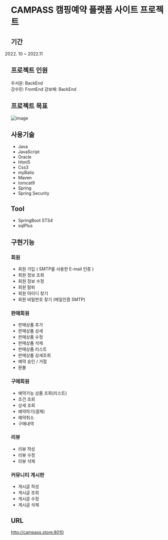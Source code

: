 
# CAMPASS 캠핑예약 플랫폼 사이트 프로젝트

## 기간
  2022. 10 ~ 2022.11
## 프로젝트 인원 
우서윤: BackEnd  
강수민: FrontEnd
강보배: BackEnd

## 프로젝트 목표

![image](https://github.com/www90kr/CAMPASS2024_STS4/assets/118443929/692b792f-d367-429e-a809-f860f2b4d316)


## 사용기술
  - Java
  - JavaScript
  - Oracle
  - Html5
  - Css3
  - myBatis
  - Maven
  - tomcat9
  - Spring 
  - Spring Security
## Tool
  - SpringBoot STS4
  - sqlPlus
## 구현기능
  ### 회원 
  - 회원 가입 ( SMTP를 사용한 E-mail 인증 )
  - 회원 정보 조회
  - 회원 정보 수정
  - 회원 탈퇴
  - 회원 아이디 찾기
  - 회원 비밀번호 찾기 (메일인증 SMTP)

  ### 판매회원
  - 판매상품 추가
  - 판매상품 상세
  - 판매상품 수정
  - 판매상품 삭제
  - 판매상품 리스트
  - 판매상품 상세조회
  - 예약 승인 / 거절
  - 환불

  ### 구매회원
  - 예약가능 상품 조회(리스트)
  - 조건 조회
  - 상세 조회
  - 예약하기(결제)
  - 예약취소
  - 구매내역
    
  ### 리뷰
  - 리뷰 작성
  - 리뷰 수정
  - 리뷰 삭제

  ### 커뮤니티 게시판
  - 게시글 작성
  - 게시글 조회
  - 게시글 수정
  - 게시글 삭제



## URL
http://campass.store:8010



